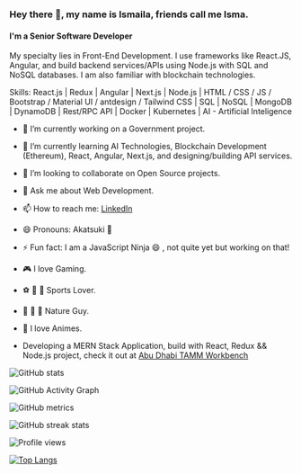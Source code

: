 ### Hey there 👋, my name is Ismaila, friends call me Isma.

#### I'm a Senior Software Developer

My specialty lies in Front-End Development. I use frameworks like React.JS, Angular, and build backend services/APIs using Node.js with SQL and NoSQL databases. I am also familiar with blockchain technologies.

Skills: React.js | Redux | Angular | Next.js | Node.js | HTML / CSS / JS / Bootstrap / Material UI / antdesign / Tailwind CSS | SQL | NoSQL | MongoDB | DynamoDB | Rest/RPC API | Docker | Kubernetes | AI - Artificial Inteligence

- 🔭 I’m currently working on a Government project.
- 🌱 I’m currently learning AI Technologies, Blockchain Development (Ethereum), React, Angular, Next.js, and designing/building API services.
- 👯 I’m looking to collaborate on Open Source projects.
- 💬 Ask me about Web Development.
- 📫 How to reach me: [LinkedIn](https://www.linkedin.com/in/ismaila-sylla-04377b126/)
- 😄 Pronouns: Akatsuki 🥷
- ⚡ Fun fact: I am a JavaScript Ninja 😄 , not quite yet but working on that!
- 🎮 I love Gaming.
- ⚽️ 🏀 🏉 Sports Lover.
- 🌴 🌳 🌺 Nature Guy.
- 🥷 I love Animes.

- Developing a MERN Stack Application, build with React, Redux && Node.js project, check it out at [Abu Dhabi TAMM Workbench](https://www.tamm.abudhabi/)

![GitHub stats](https://github-readme-stats.vercel.app/api?username=ismailasylla&show_icons=true&count_private=true)

![GitHub Activity Graph](https://activity-graph.herokuapp.com/graph?username=ismailasylla)

![GitHub metrics](https://metrics.lecoq.io/ismailasylla)

![GitHub streak stats](https://github-readme-streak-stats.herokuapp.com/?user=ismailasylla)

![Profile views](https://gpvc.arturio.dev/ismailasylla)

[![Top Langs](https://github-readme-stats.vercel.app/api/top-langs/?username=ismailasylla)](https://github.com/anuraghazra/github-readme-stats)
